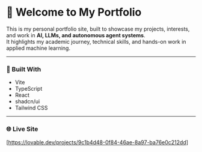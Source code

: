 # 👋 Welcome to My Portfolio

This is my personal portfolio site, built to showcase my projects, interests, and work in **AI, LLMs, and autonomous agent systems**.  
It highlights my academic journey, technical skills, and hands-on work in applied machine learning.

---

### 🔧 Built With
- Vite  
- TypeScript  
- React  
- shadcn/ui  
- Tailwind CSS  

---

### 🌐 Live Site  
[https://lovable.dev/projects/9c1b4d48-0f84-46ae-8a97-ba76e0c212dd]
